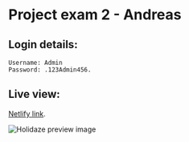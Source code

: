 # Project exam 2 - Andreas

## Login details:
```
Username: Admin
Password: .123Admin456.
```

## Live view:
[Netlify link](https://andreas-froitland-project-exam-2.netlify.app/).

![Holidaze preview image](https://i.imgur.com/2gjaKyH.png)